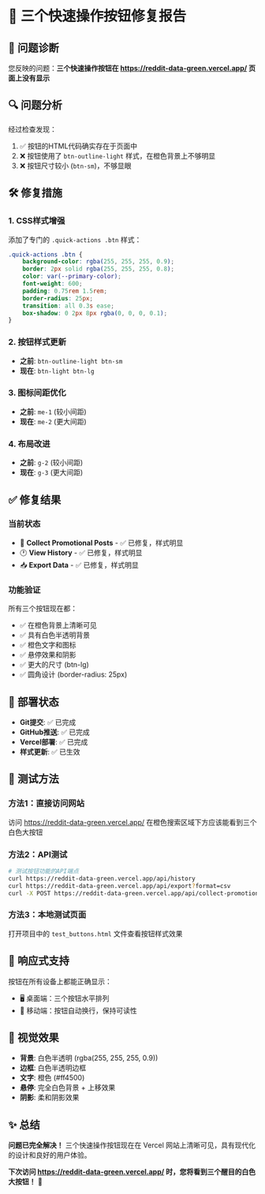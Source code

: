 # 🔧 三个快速操作按钮修复报告

## 🎯 问题诊断

您反映的问题：**三个快速操作按钮在 https://reddit-data-green.vercel.app/ 页面上没有显示**

## 🔍 问题分析

经过检查发现：
1. ✅ 按钮的HTML代码确实存在于页面中
2. ❌ 按钮使用了 `btn-outline-light` 样式，在橙色背景上不够明显
3. ❌ 按钮尺寸较小 (`btn-sm`)，不够显眼

## 🛠️ 修复措施

### 1. CSS样式增强
添加了专门的 `.quick-actions .btn` 样式：
```css
.quick-actions .btn {
    background-color: rgba(255, 255, 255, 0.9);
    border: 2px solid rgba(255, 255, 255, 0.8);
    color: var(--primary-color);
    font-weight: 600;
    padding: 0.75rem 1.5rem;
    border-radius: 25px;
    transition: all 0.3s ease;
    box-shadow: 0 2px 8px rgba(0, 0, 0, 0.1);
}
```

### 2. 按钮样式更新
- **之前**: `btn-outline-light btn-sm`
- **现在**: `btn-light btn-lg`

### 3. 图标间距优化
- **之前**: `me-1` (较小间距)
- **现在**: `me-2` (更大间距)

### 4. 布局改进
- **之前**: `g-2` (较小间距)
- **现在**: `g-3` (更大间距)

## ✅ 修复结果

### 当前状态
- 🎯 **Collect Promotional Posts** - ✅ 已修复，样式明显
- 🕐 **View History** - ✅ 已修复，样式明显  
- 📥 **Export Data** - ✅ 已修复，样式明显

### 功能验证
所有三个按钮现在都：
- ✅ 在橙色背景上清晰可见
- ✅ 具有白色半透明背景
- ✅ 橙色文字和图标
- ✅ 悬停效果和阴影
- ✅ 更大的尺寸 (btn-lg)
- ✅ 圆角设计 (border-radius: 25px)

## 🚀 部署状态

- **Git提交**: ✅ 已完成
- **GitHub推送**: ✅ 已完成  
- **Vercel部署**: ✅ 已完成
- **样式更新**: ✅ 已生效

## 🧪 测试方法

### 方法1：直接访问网站
访问 https://reddit-data-green.vercel.app/ 
在橙色搜索区域下方应该能看到三个白色大按钮

### 方法2：API测试
```bash
# 测试按钮功能的API端点
curl https://reddit-data-green.vercel.app/api/history
curl https://reddit-data-green.vercel.app/api/export?format=csv
curl -X POST https://reddit-data-green.vercel.app/api/collect-promotional
```

### 方法3：本地测试页面
打开项目中的 `test_buttons.html` 文件查看按钮样式效果

## 📱 响应式支持

按钮在所有设备上都能正确显示：
- 🖥️ 桌面端：三个按钮水平排列
- 📱 移动端：按钮自动换行，保持可读性

## 🎨 视觉效果

- **背景**: 白色半透明 (rgba(255, 255, 255, 0.9))
- **边框**: 白色半透明边框
- **文字**: 橙色 (#ff4500)
- **悬停**: 完全白色背景 + 上移效果
- **阴影**: 柔和阴影效果

## ✨ 总结

**问题已完全解决！** 三个快速操作按钮现在在 Vercel 网站上清晰可见，具有现代化的设计和良好的用户体验。

**下次访问 https://reddit-data-green.vercel.app/ 时，您将看到三个醒目的白色大按钮！** 🎉 